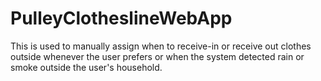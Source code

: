 # PulleyClotheslineWebApp

This is used to manually assign when to receive-in or receive out clothes outside whenever the user prefers
or when the system detected rain or smoke outside the user's household.

